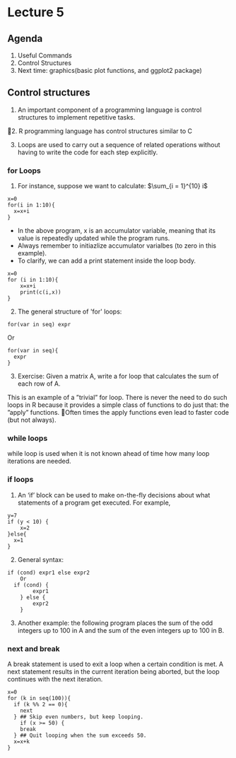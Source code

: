 # Lecture 5
## Agenda
1. Useful Commands
2. Control Structures
3. Next time: graphics(basic plot functions, and ggplot2 package)

## Control structures
1. An important component of a programming language is control structures to implement repetitive tasks.

􏱻2. R programming language has control structures similar to C

3. Loops are used to carry out a sequence of related operations without having to write the code for each step explicitly.

### for Loops
1. For instance, suppose we want to calculate:
$\sum_{i = 1}^{10} i$
```{r}
x=0
for(i in 1:10){
  x=x+i
}
```
- In the above program, x is an accumulator variable, meaning that its value is repeatedly updated while the program runs. 
- Always remember to initiazlize accumulator varialbes (to zero in this example). 
- To clarify, we can add a print statement inside the loop body.
```{r}
x=0
for (i in 1:10){
	x=x+i
	print(c(i,x))
}
```

2. The general structure of 'for' loops:
```{r}
for(var in seq) expr
```
Or
```{r}
for(var in seq){
  expr
}
```
3. Exercise: Given a matrix A, write a for loop that calculates the sum of each row of A. 

This is an example of a ”trivial” for loop. 
There is never the need to do such loops in R because it provides a simple class of functions to do just that: the ”apply” functions. 
􏰀Often times the apply functions even lead to faster code (but not always). 

### while loops
while loop is used when it is not known ahead of time how many loop iterations are needed.

### if loops
1. An ‘if’ block can be used to make on-the-fly decisions about what statements of a program get executed. For example, 
```{r}
y=7	
if (y < 10) { 
	x=2 
}else{
  x=1 
} 
```

2. General syntax: 
```{r}
if (cond) expr1 else expr2 
    Or 
  if (cond) { 
		expr1 
	} else { 
		expr2 
	}   
```

3. Another example: the following program places the sum of the odd integers up to 100 in A and the sum of the even integers up to 100 in B. 

### next and break
A break statement is used to exit a loop when a certain condition is met. A next statement results in the current iteration being aborted, but the loop continues with the next iteration. 

```{r}
x=0
for (k in seq(100)){  
  if (k %% 2 == 0){ 
    next 
  } ## Skip even numbers, but keep looping.
	if (x >= 50) { 
    break 
  }	## Quit looping when the sum exceeds 50. 
  x=x+k
} 
```